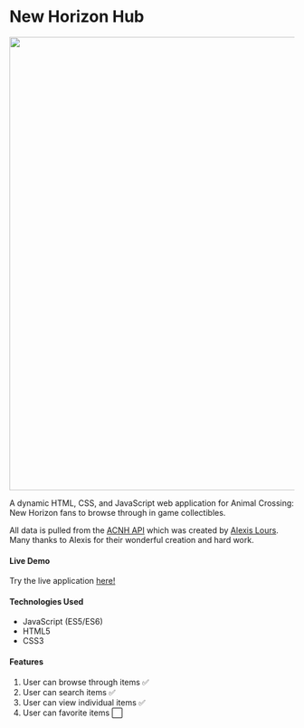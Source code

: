 # New Horizon Hub

<p align="center">
  <img width="800" src="https://user-images.githubusercontent.com/88172055/199908888-bf9285e2-4d66-4e09-879d-f0f5d847d617.png" />
 </p>
 

A dynamic HTML, CSS, and JavaScript web application for Animal Crossing: New Horizon fans to browse through in game collectibles.

All data is pulled from the [ACNH API](http://acnhapi.com/) which was created by [Alexis Lours](https://github.com/alexislours). Many thanks to Alexis for their wonderful creation and hard work. 

#### Live Demo
Try the live application [here!](https://jimmy-vu.github.io/new-horizon-hub/)


#### Technologies Used
* JavaScript (ES5/ES6)
* HTML5
* CSS3

#### Features
1. User can browse through items :white_check_mark:
2. User can search items :white_check_mark:
3. User can view individual items :white_check_mark:
4. User can favorite items :white_large_square:

